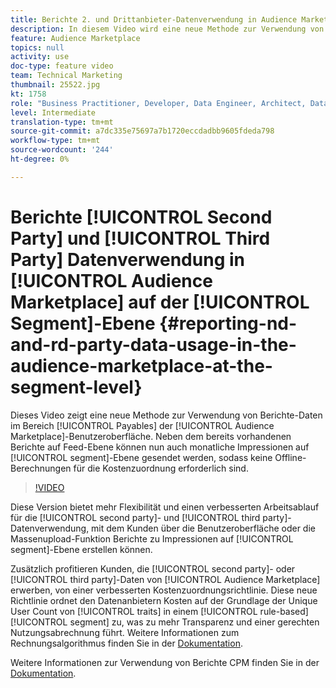 ```yaml
---
title: Berichte 2. und Drittanbieter-Datenverwendung in Audience Marketplace auf Segmentebene
description: In diesem Video wird eine neue Methode zur Verwendung von Berichte-Daten im Bereich "Payables"der Benutzeroberfläche des Audience Marketplace gezeigt. Neben dem bereits vorhandenen Berichte auf Feed-Ebene können nun auch monatliche Impressionen auf Segmentebene gesendet werden, sodass keine Offline-Berechnungen für die Kostenzuordnung erforderlich sind.
feature: Audience Marketplace
topics: null
activity: use
doc-type: feature video
team: Technical Marketing
thumbnail: 25522.jpg
kt: 1758
role: "Business Practitioner, Developer, Data Engineer, Architect, Data Architect, Administrator, Leader"
level: Intermediate
translation-type: tm+mt
source-git-commit: a7dc335e75697a7b1720eccdadbb9605fdeda798
workflow-type: tm+mt
source-wordcount: '244'
ht-degree: 0%

---
```



# Berichte [!UICONTROL Second Party] und [!UICONTROL Third Party] Datenverwendung in [!UICONTROL Audience Marketplace] auf der [!UICONTROL Segment]-Ebene {#reporting-nd-and-rd-party-data-usage-in-the-audience-marketplace-at-the-segment-level}

Dieses Video zeigt eine neue Methode zur Verwendung von Berichte-Daten im Bereich [!UICONTROL Payables] der [!UICONTROL Audience Marketplace]-Benutzeroberfläche. Neben dem bereits vorhandenen Berichte auf Feed-Ebene können nun auch monatliche Impressionen auf [!UICONTROL segment]-Ebene gesendet werden, sodass keine Offline-Berechnungen für die Kostenzuordnung erforderlich sind.

>[!VIDEO](https://video.tv.adobe.com/v/25522/?quality=12)

Diese Version bietet mehr Flexibilität und einen verbesserten Arbeitsablauf für die [!UICONTROL second party]- und [!UICONTROL third party]-Datenverwendung, mit dem Kunden über die Benutzeroberfläche oder die Massenupload-Funktion Berichte zu Impressionen auf [!UICONTROL segment]-Ebene erstellen können.

Zusätzlich profitieren Kunden, die [!UICONTROL second party]- oder [!UICONTROL third party]-Daten von [!UICONTROL Audience Marketplace] erwerben, von einer verbesserten Kostenzuordnungsrichtlinie. Diese neue Richtlinie ordnet den Datenanbietern Kosten auf der Grundlage der Unique User Count von [!UICONTROL traits] in einem [!UICONTROL rule-based] [!UICONTROL segment] zu, was zu mehr Transparenz und einer gerechten Nutzungsabrechnung führt. Weitere Informationen zum Rechnungsalgorithmus finden Sie in der [Dokumentation](https://experiencecloud.adobe.com/resources/help/en_US/aam/marketplace_cpm_billing.html).

Weitere Informationen zur Verwendung von Berichte CPM finden Sie in der [Dokumentation](https://experiencecloud.adobe.com/resources/help/en_US/aam/t_marketplace_report_cpm_usage.html).